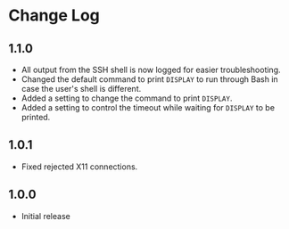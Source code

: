 # Change Log

## 1.1.0

- All output from the SSH shell is now logged for easier troubleshooting.
- Changed the default command to print `DISPLAY` to run through Bash in case the user's shell is different.
- Added a setting to change the command to print `DISPLAY`.
- Added a setting to control the timeout while waiting for `DISPLAY` to be printed.

## 1.0.1

- Fixed rejected X11 connections.

## 1.0.0

- Initial release